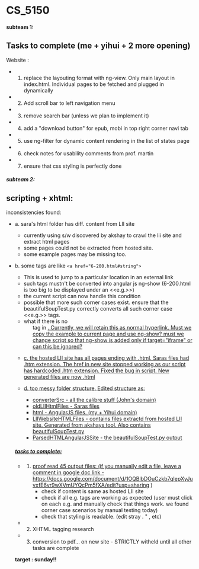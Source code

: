 # CS_5150
#### subteam 1:
Tasks to complete (me + yihui + 2 more opening)
-----------------
Website :
- 1. replace the layouting format with ng-view. Only main layout in index.html. Individual pages to be fetched and plugged in dynamically
- 2. Add scroll bar to left navigation menu
- 3. remove search bar (unless we plan to implement it)
- 4. add a "download button" for epub, mobi in top right corner navi tab
- 5. use ng-filter for dynamic content rendering in the list of states page
- 6. check notes for usability comments from prof. martin
- 7. ensure that css styling is perfectly done

##### subteam 2:
scripting + xhtml:
------------------
inconsistencies found:

* a. sara's html folder has diff. content from LII site
   - currently using s/w discovered by akshay to crawl the lii site and extract html pages
   - some pages could not be extracted from hosted site.
   - some example pages may be missing too.
* b. some tags are like `<a href="6-200.html#string">`
   - This is used to jump to a particular location in an external link
   - such tags mustn't be converted into angular js ng-show (6-200.html is too big to be displayed under an <<e.g.>>)
   - the current script can now handle this condition
   - possible that more such corner cases exist. ensure that the beautifulSoupTest.py correctly converts all such corner case <<e.g.>> tags.
   - what if there is no <ul> tag in <a href="...">. Currently, we will retain this as normal hyperlink. Must we copy the example to current page and use ng-show? must we change script so that ng-show is added only if target="iframe" or can this be ignored?

* c. the hosted LII site has all pages ending with .html. Saras files had .htm extension. The href in new site stopped working as our script has hardcoded .htm extension. Fixed the bug in script. New generated files are now .html

* d. too messy folder structure. Edited structure as:
   - converterSrc - all the calibre stuff (John's domain)
   - oldLIIHtmlFiles - Saras files
   - html - AngularJS files. (my + Yihui domain)
   - LIIWebsiteHTMLFiles - contains files extractd from hosted LII site. Generated from akshays tool. Also contains beautifulSoupTest.py
   - ParsedHTMLAngularJSSite - the beautifulSoupTest.py output

##### tasks to complete:
- 1. proof read
   45 output files: 
    (if you manually edit a file, leave a comment in google doc link - 
    https://docs.google.com/document/d/1OQBlbDOuCzkb7qIepXyJuvxfE6vr9wXVmUYQcPm5fXA/edit?usp=sharing
    )
     - check if content is same as hosted LII site
     - check if all e.g. tags are working as expected (user must click on each e.g. and manually check that things work. we found corner case scenarios by manual testing today)
     - check that styling is readable. (edit stray . " , etc)

- 2. XHTML tagging research

- 3. conversion to pdf... on new site - STRICTLY witheld until all other tasks are complete

**target : sunday!!**
